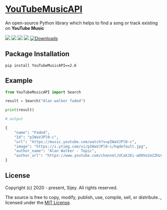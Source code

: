 # [YouTubeMusicAPI](https://pypi.org/project/YouTubeMusicAPI/)

An open-source Python library which helps to find a song or track existing on **YouTube Music**

[![](https://img.shields.io/badge/Made_with-Golang-blue?logo=go&style=flat-square)](https://go.dev/)
[![](https://img.shields.io/badge/License-Creative_Commons-ed9321?logo=creativecommons&style=flat-square)](https://creativecommons.org/)
[![](https://img.shields.io/badge/GitHub-sijey--praveen/YouTube--Music--API-ebebeb?logo=github&style=flat-square)](https://github.com/sijey-praveen/YouTube-Music-API/)
[![](https://img.shields.io/badge/Discord-sijey%239115-5865f2?logo=discord&style=flat-square)](https://discordapp.com/users/856839376436985876)
[![Downloads](https://static.pepy.tech/personalized-badge/youtubemusicapi?period=total&units=none&left_color=black&right_color=blue&left_text=Downloads)](https://pepy.tech/project/youtubemusicapi)

## Package Installation
```
pip install YouTubeMusicAPI==2.6
```

## Example

```python
from YouTubeMusicAPI import Search

result = Search("Alan walker faded")

print(result)

# output

{
    "name": "Faded",
    "Id": "pIWaVJPl0-c",
    "url": "https://music.youtube.com/watch?v=pIWaVJPl0-c",
    "image": "https://i.ytimg.com/vi/pIWaVJPl0-c/hqdefault.jpg",
    "author_name": "Alan Walker - Topic",
    "author_url": "https://www.youtube.com/channel/UCaXJEi-wOOVe2eZZHzyz4mQ"
}
```

## License

Copyright (c) 2020 - present, Sijey. All rights reserved.

The source is free to copy, modify, publish, use, compile, sell, or distribute.., licensed under the [MIT License](https://mit-license.org/).

